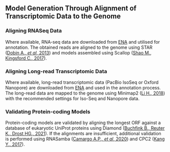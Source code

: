 ## Model Generation Through Alignment of Transcriptomic Data to the Genome

### Aligning RNASeq Data
Where available, RNA-seq data are downloaded from [ENA](https://www.ebi.ac.uk/ena/) and utilised for annotation. The obtained reads are aligned to the genome using STAR ([Dobin A., *et al*, 2013](https://academic.oup.com/bioinformatics/article/29/1/15/272537?login=true)) and models assembled using Scallop ([Shao M., Kingsford C., 2017](https://www.nature.com/articles/nbt.4020)). 

### Aligning Long-read Transcriptomic Data
Where available, long-read transcriptomic data (PacBio IsoSeq or Oxford Nanopore) are downloaded from [ENA](https://www.ebi.ac.uk/ena/) and used in the annotation process. The long-read data are mapped to the genome using Minimap2 ([Li H., 2018](https://academic.oup.com/bioinformatics/article/34/18/3094/4994778)) with the recommended settings for Iso-Seq and Nanopore data. 

### Validating Protein-coding Models
Protein-coding models are validated by aligning the longest ORF against a database of eukaryotic UniProt proteins using Diamond ([Buchfink B., Reuter K., Drost HG., 2021](https://www.nature.com/articles/s41592-021-01101-x)). If the alignments are insufficient, additional validation is performed using RNASamba ([Camargo A.P., *et al*, 2020](https://academic.oup.com/nargab/article/2/1/lqz024/5701461)) and CPC2 ([Kang Y., 2017](https://academic.oup.com/nar/article/45/W1/W12/3831091)).
